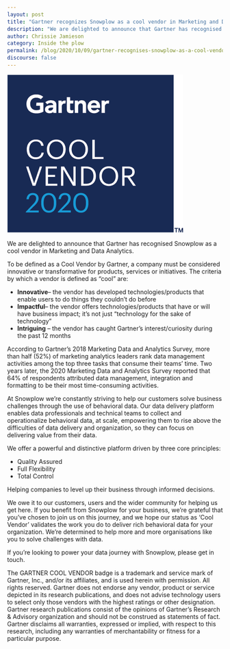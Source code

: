 ```yaml
---
layout: post
title: "Gartner recognizes Snowplow as a cool vendor in Marketing and Data Analytics "
description: "We are delighted to announce that Gartner has recognised Snowplow as a cool vendor in Marketing and Data Analytics." 
author: Chrissie Jamieson
category: Inside the plow
permalink: /blog/2020/10/09/gartner-recognises-snowplow-as-a-cool-vendor-in-marketing-and-data-analytics/
discourse: false
---
```


![Gartner Cool Vendor 2020](/assets/img/blog/2020/10/Gartner_CV_2020_RGB.png)

We are delighted to announce that Gartner has recognised Snowplow as a cool vendor in Marketing and Data Analytics.  

To be defined as a Cool Vendor by Gartner, a company must be considered innovative or transformative for products, services or initiatives.  The criteria by which a vendor is defined as “cool” are:



*   **Innovative**– the vendor has developed technologies/products that enable users to do things they couldn’t do before
*   **Impactful**– the vendor offers technologies/products that have or will have business impact; it’s not just “technology for the sake of technology”
*   **Intriguing** – the vendor has caught Gartner’s interest/curiosity during the past 12 months

According to Gartner’s 2018 Marketing Data and Analytics Survey, more than half (52%) of marketing analytics leaders rank data management activities among the top three tasks that consume their teams’ time. Two years later, the 2020 Marketing Data and Analytics Survey reported that 64% of respondents attributed data management, integration and formatting to be their most time-consuming activities. 

At Snowplow we’re constantly striving to help our customers solve business challenges through the use of behavioral data.  Our data delivery platform enables data professionals and technical teams to collect and operationalize behavioral data, at scale, empowering them to rise above the difficulties of data delivery and organization, so they can focus on delivering value from their data.  

We offer a powerful and distinctive platform driven by three core principles:



*   Quality Assured
*   Full Flexibility
*   Total Control

Helping companies to level up their business through informed decisions.

We owe it to our customers, users and the wider community for helping us get here. If you benefit from Snowplow for your business, we’re grateful that you’ve chosen to join us on this journey, and we hope our status as ‘Cool Vendor’ validates the work you do to deliver rich behavioral data for your organization.  We’re determined to help more and more organisations like you to solve challenges with data.

If you’re looking to power your data journey with Snowplow, please get in touch. 

The GARTNER COOL VENDOR badge is a trademark and service mark of Gartner, Inc., and/or its affiliates, and is used herein with permission. All rights reserved. Gartner does not endorse any vendor, product or service depicted in its research publications, and does not advise technology users to select only those vendors with the highest ratings or other designation. Gartner research publications consist of the opinions of Gartner’s Research & Advisory organization and should not be construed as statements of fact. Gartner disclaims all warranties, expressed or implied, with respect to this research, including any warranties of merchantability or fitness for a particular purpose. 


